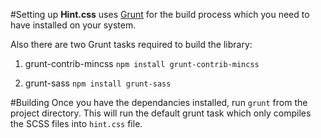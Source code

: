 #Setting up
**Hint.css** uses [Grunt](http://gruntjs.com/) for the build process which you need to have installed on your system.

Also there are two Grunt tasks required to build the library:

1. grunt-contrib-mincss `npm install grunt-contrib-mincss`

2. grunt-sass `npm install grunt-sass`


#Building
Once you have the dependancies installed, run `grunt` from the project directory. This will run the default grunt task which only compiles the SCSS files into `hint.css` file.





